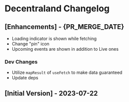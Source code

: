 # Decentraland Changelog

## [Enhancements] - {PR_MERGE_DATE}
- Loading indicator is shown while fetching
- Change "pin" icon
- Upcoming events are shown in addition to Live ones

### Dev Changes
- Utilize `mapResult` of `useFetch` to make data guaranteed
- Update deps

## [Initial Version] - 2023-07-22